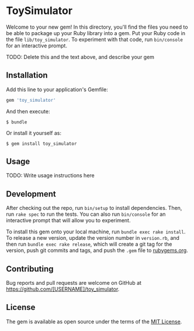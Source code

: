 # ToySimulator

Welcome to your new gem! In this directory, you'll find the files you need to be able to package up your Ruby library into a gem. Put your Ruby code in the file `lib/toy_simulator`. To experiment with that code, run `bin/console` for an interactive prompt.

TODO: Delete this and the text above, and describe your gem

## Installation

Add this line to your application's Gemfile:

```ruby
gem 'toy_simulator'
```

And then execute:

    $ bundle

Or install it yourself as:

    $ gem install toy_simulator

## Usage

TODO: Write usage instructions here

## Development

After checking out the repo, run `bin/setup` to install dependencies. Then, run `rake spec` to run the tests. You can also run `bin/console` for an interactive prompt that will allow you to experiment.

To install this gem onto your local machine, run `bundle exec rake install`. To release a new version, update the version number in `version.rb`, and then run `bundle exec rake release`, which will create a git tag for the version, push git commits and tags, and push the `.gem` file to [rubygems.org](https://rubygems.org).

## Contributing

Bug reports and pull requests are welcome on GitHub at https://github.com/[USERNAME]/toy_simulator.


## License

The gem is available as open source under the terms of the [MIT License](http://opensource.org/licenses/MIT).

